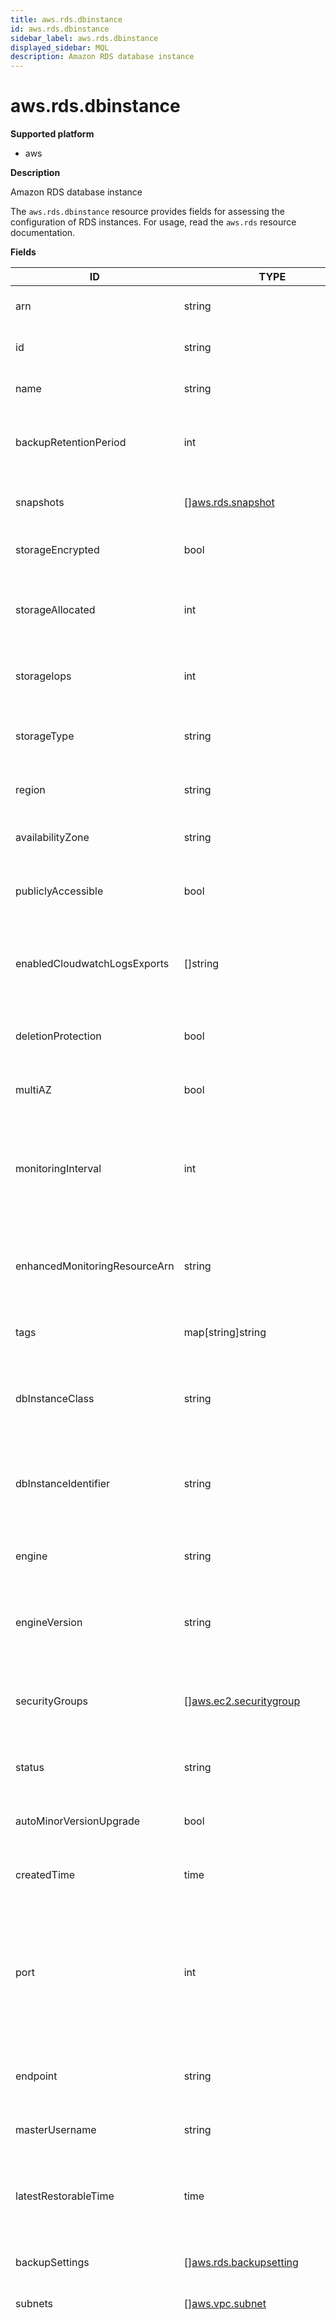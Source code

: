 ```yaml
---
title: aws.rds.dbinstance
id: aws.rds.dbinstance
sidebar_label: aws.rds.dbinstance
displayed_sidebar: MQL
description: Amazon RDS database instance
---
```


# aws.rds.dbinstance

**Supported platform**

- aws

**Description**

Amazon RDS database instance

The `aws.rds.dbinstance` resource provides fields for assessing the configuration of RDS instances. For usage, read the `aws.rds` resource documentation.

**Fields**

| ID                            | TYPE                                                                              | DESCRIPTION                                                                                                                                                                                                                                                                                                                                                                                                                                   |
| ----------------------------- | --------------------------------------------------------------------------------- | --------------------------------------------------------------------------------------------------------------------------------------------------------------------------------------------------------------------------------------------------------------------------------------------------------------------------------------------------------------------------------------------------------------------------------------------- |
| arn                           | string                                                                            | ARN for the database instance                                                                                                                                                                                                                                                                                                                                                                                                                 |
| id                            | string                                                                            | Identifier for the database instance                                                                                                                                                                                                                                                                                                                                                                                                          |
| name                          | string                                                                            | Name of the database instance                                                                                                                                                                                                                                                                                                                                                                                                                 |
| backupRetentionPeriod         | int                                                                               | Number of days automated snapshots are retained                                                                                                                                                                                                                                                                                                                                                                                               |
| snapshots                     | &#91;&#93;[aws.rds.snapshot](aws.rds.snapshot.md)                                 | List of snapshots for the database instance                                                                                                                                                                                                                                                                                                                                                                                                   |
| storageEncrypted              | bool                                                                              | Whether the instance is encrypted                                                                                                                                                                                                                                                                                                                                                                                                             |
| storageAllocated              | int                                                                               | Amount of storage, in GiB, provisioned on the instance                                                                                                                                                                                                                                                                                                                                                                                        |
| storageIops                   | int                                                                               | Storage IOPS provisioned on the instance                                                                                                                                                                                                                                                                                                                                                                                                      |
| storageType                   | string                                                                            | Type of storage provisioned on the instance                                                                                                                                                                                                                                                                                                                                                                                                   |
| region                        | string                                                                            | Region where the instance exists                                                                                                                                                                                                                                                                                                                                                                                                              |
| availabilityZone              | string                                                                            | Availability zone where the instance exists                                                                                                                                                                                                                                                                                                                                                                                                   |
| publiclyAccessible            | bool                                                                              | Whether the instance is publicly accessible                                                                                                                                                                                                                                                                                                                                                                                                   |
| enabledCloudwatchLogsExports  | &#91;&#93;string                                                                  | List of log types the instance is configured to export to CloudWatch logs                                                                                                                                                                                                                                                                                                                                                                     |
| deletionProtection            | bool                                                                              | Whether deletion protection is enabled                                                                                                                                                                                                                                                                                                                                                                                                        |
| multiAZ                       | bool                                                                              | Whether the instance is a Multi-AZ deployment                                                                                                                                                                                                                                                                                                                                                                                                 |
| monitoringInterval            | int                                                                               | Interval, in seconds, between points when Enhanced Monitoring metrics are collected                                                                                                                                                                                                                                                                                                                                                           |
| enhancedMonitoringResourceArn | string                                                                            | ARN of the CloudWatch log stream that receives the enhanced monitoring metrics data                                                                                                                                                                                                                                                                                                                                                           |
| tags                          | map[string]string                                                                 | Tags for the database instance                                                                                                                                                                                                                                                                                                                                                                                                                |
| dbInstanceClass               | string                                                                            | Name of the compute and memory capacity class of the database instance                                                                                                                                                                                                                                                                                                                                                                        |
| dbInstanceIdentifier          | string                                                                            | User-supplied unique key that identifies a database instance                                                                                                                                                                                                                                                                                                                                                                                  |
| engine                        | string                                                                            | Name of the database engine for this database instance                                                                                                                                                                                                                                                                                                                                                                                        |
| engineVersion                 | string                                                                            | Version of the database engine for this database instance                                                                                                                                                                                                                                                                                                                                                                                     |
| securityGroups                | &#91;&#93;[aws.ec2.securitygroup](aws.ec2.securitygroup.md)                       | List of VPC security group elements that the database instance belongs to                                                                                                                                                                                                                                                                                                                                                                     |
| status                        | string                                                                            | Current state of this database                                                                                                                                                                                                                                                                                                                                                                                                                |
| autoMinorVersionUpgrade       | bool                                                                              | Whether minor version patches are applied automatically                                                                                                                                                                                                                                                                                                                                                                                       |
| createdTime                   | time                                                                              | Creation date of the RDS instance                                                                                                                                                                                                                                                                                                                                                                                                             |
| port                          | int                                                                               | Port that the database instance listens on. If the database instance is part of a DB cluster, this can be a different port than the DB cluster port.                                                                                                                                                                                                                                                                                          |
| endpoint                      | string                                                                            | Connection endpoint for the database instance                                                                                                                                                                                                                                                                                                                                                                                                 |
| masterUsername                | string                                                                            | Master username for the database instance                                                                                                                                                                                                                                                                                                                                                                                                     |
| latestRestorableTime          | time                                                                              | Latest time to which a database can be restored with point-in-time restore                                                                                                                                                                                                                                                                                                                                                                    |
| backupSettings                | &#91;&#93;[aws.rds.backupsetting](aws.rds.backupsetting.md)                       | Backup setting for the database instance                                                                                                                                                                                                                                                                                                                                                                                                      |
| subnets                       | &#91;&#93;[aws.vpc.subnet](aws.vpc.subnet.md)                                     | Subnet for the RDS instance                                                                                                                                                                                                                                                                                                                                                                                                                   |
| engineLifecycleSupport        | string                                                                            | Life cycle type for the database engine. By default, this value is set to `open-source-rds-extended-support`, which enrolls your DB engine into Amazon RDS Extended Support. At the end of standard support, you can avoid charges for Extended Support by setting the value to `open-source-rds-extended-support-disabled`. In this case, creating the DB engine will fail if the DB major version is past its end of standard support date. |
| certificateExpiresAt          | time                                                                              | Expiration date for the instance certificate                                                                                                                                                                                                                                                                                                                                                                                                  |
| certificateAuthority          | string                                                                            | ID of the Certificate Authority                                                                                                                                                                                                                                                                                                                                                                                                               |
| iamDatabaseAuthentication     | bool                                                                              | Whether IAM database authentication is enabled                                                                                                                                                                                                                                                                                                                                                                                                |
| customIamInstanceProfile      | string                                                                            | Assigned IAM instance profile                                                                                                                                                                                                                                                                                                                                                                                                                 |
| activityStreamMode            | string                                                                            | Mode of the database activity stream                                                                                                                                                                                                                                                                                                                                                                                                          |
| activityStreamStatus          | string                                                                            | Status of the database activity stream                                                                                                                                                                                                                                                                                                                                                                                                        |
| pendingMaintenanceActions     | &#91;&#93;[aws.rds.pendingMaintenanceAction](aws.rds.pendingmaintenanceaction.md) | List of pending maintenance actions for the database instance                                                                                                                                                                                                                                                                                                                                                                                 |
| networkType                   | string                                                                            | Network type of the DB instance                                                                                                                                                                                                                                                                                                                                                                                                               |
| preferredMaintenanceWindow    | string                                                                            | Preferred maintenance window for the database cluster                                                                                                                                                                                                                                                                                                                                                                                         |
| preferredBackupWindow         | string                                                                            | Preferred backup window for the database cluster                                                                                                                                                                                                                                                                                                                                                                                              |
